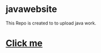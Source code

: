 # javawebsite
This Repo is created to to upload java work.
# [Click me](https://sgbrothers.github.io/javawebsite/)
